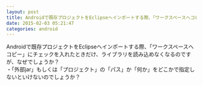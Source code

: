 ```yaml
---
layout: post
title: Androidで既存プロジェクトをEclipseへインポートする際、「ワークスペースへコピー」にチェックを入れたときだけ、ライブラリを読み込めない
date: 2015-02-03 05:21:47
categories: android
---
```

<p>Androidで既存プロジェクトをEclipseへインポートする際、「ワークスペースへコピー」にチェックを入れたときだけ、ライブラリを読み込めなくなるのですが、なぜでしょうか？<br>
・「外部jar」もしくは「プロジェクト」の「パス」か「何か」をどこかで指定しないといけないのでしょうか？</p>
